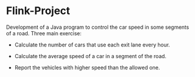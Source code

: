 # Flink-Project

Development of a Java program to control the car speed in some segments of a road. Three main exercise:
  
  - Calculate the number of cars that use each exit lane every hour.
  
  - Calculate the average speed of a car in a segment of the road.
  
  - Report the vehicles with higher speed than the allowed one.
  
